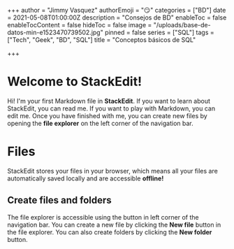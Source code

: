 +++
author = "Jimmy Vasquez"
authorEmoji = "😏"
categories = ["BD"]
date = 2021-05-08T01:00:00Z
description = "Consejos de BD"
enableToc = false
enableTocContent = false
hideToc = false
image = "/uploads/base-de-datos-min-e1523470739502.jpg"
pinned = false
series = ["SQL"]
tags = ["Tech", "Geek", "BD", "SQL"]
title = "Conceptos básicos de SQL"

+++
# Welcome to StackEdit!

Hi! I'm your first Markdown file in **StackEdit**. If you want to learn about StackEdit, you can read me. If you want to play with Markdown, you can edit me. Once you have finished with me, you can create new files by opening the **file explorer** on the left corner of the navigation bar.


# Files

StackEdit stores your files in your browser, which means all your files are automatically saved locally and are accessible **offline!**

## Create files and folders

The file explorer is accessible using the button in left corner of the navigation bar. You can create a new file by clicking the **New file** button in the file explorer. You can also create folders by clicking the **New folder** button.